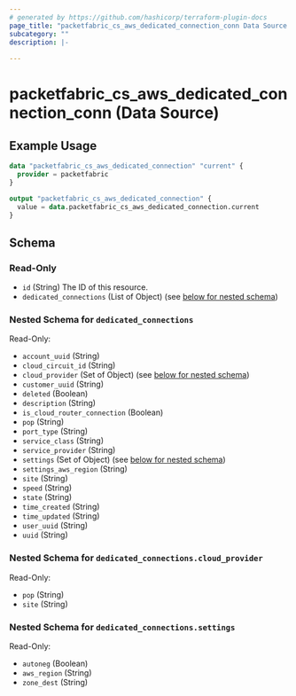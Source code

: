 ```yaml
---
# generated by https://github.com/hashicorp/terraform-plugin-docs
page_title: "packetfabric_cs_aws_dedicated_connection_conn Data Source - terraform-provider-packetfabric"
subcategory: ""
description: |-
  
---
```


# packetfabric_cs_aws_dedicated_connection_conn (Data Source)



## Example Usage

```terraform
data "packetfabric_cs_aws_dedicated_connection" "current" {
  provider = packetfabric
}

output "packetfabric_cs_aws_dedicated_connection" {
  value = data.packetfabric_cs_aws_dedicated_connection.current
}
```


<!-- schema generated by tfplugindocs -->
## Schema

### Read-Only

- `id` (String) The ID of this resource.
- `dedicated_connections` (List of Object) (see [below for nested schema](#nestedatt--dedicated_connections))

<a id="nestedatt--dedicated_connections"></a>
### Nested Schema for `dedicated_connections`

Read-Only:

- `account_uuid` (String)
- `cloud_circuit_id` (String)
- `cloud_provider` (Set of Object) (see [below for nested schema](#nestedobjatt--dedicated_connections--cloud_provider))
- `customer_uuid` (String)
- `deleted` (Boolean)
- `description` (String)
- `is_cloud_router_connection` (Boolean)
- `pop` (String)
- `port_type` (String)
- `service_class` (String)
- `service_provider` (String)
- `settings` (Set of Object) (see [below for nested schema](#nestedobjatt--dedicated_connections--settings))
- `settings_aws_region` (String)
- `site` (String)
- `speed` (String)
- `state` (String)
- `time_created` (String)
- `time_updated` (String)
- `user_uuid` (String)
- `uuid` (String)

<a id="nestedobjatt--dedicated_connections--cloud_provider"></a>
### Nested Schema for `dedicated_connections.cloud_provider`

Read-Only:

- `pop` (String)
- `site` (String)


<a id="nestedobjatt--dedicated_connections--settings"></a>
### Nested Schema for `dedicated_connections.settings`

Read-Only:

- `autoneg` (Boolean)
- `aws_region` (String)
- `zone_dest` (String)


